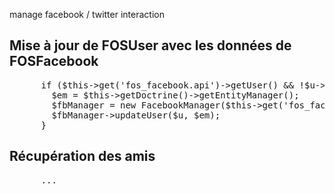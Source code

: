manage facebook / twitter interaction

<h2>Mise à jour de FOSUser avec les données de FOSFacebook</h2>

<pre>
      if ($this->get('fos_facebook.api')->getUser() && !$u->getFacebookID()) {
        $em = $this->getDoctrine()->getEntityManager();
        $fbManager = new FacebookManager($this->get('fos_facebook.api'));
        $fbManager->updateUser($u, $em);
      }
</pre>


<h2>Récupération des amis</h2>

<pre>
      ...
</pre>